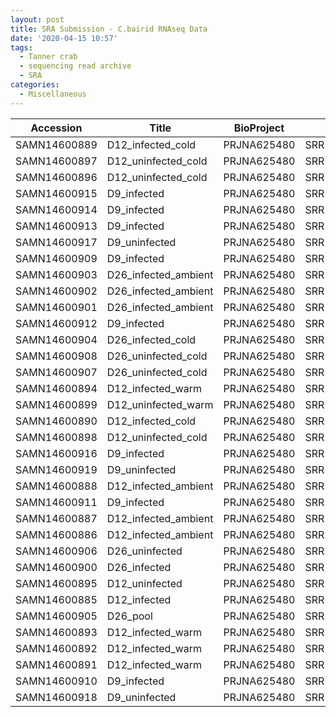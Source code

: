 ```yaml
---
layout: post
title: SRA Submission - C.bairid RNAseq Data
date: '2020-04-15 10:57'
tags:
  - Tanner crab
  - sequencing read archive
  - SRA
categories:
  - Miscellaneous
---
```




| Accession    | Title                | BioProject  | SRA         |
|--------------|----------------------|-------------|-------------|
| SAMN14600889 | D12_infected_cold    | PRJNA625480 | SRR11548643 |
| SAMN14600897 | D12_uninfected_cold  | PRJNA625480 | SRR11548644 |
| SAMN14600896 | D12_uninfected_cold  | PRJNA625480 | SRR11548645 |
| SAMN14600915 | D9_infected          | PRJNA625480 | SRR11548646 |
| SAMN14600914 | D9_infected          | PRJNA625480 | SRR11548647 |
| SAMN14600913 | D9_infected          | PRJNA625480 | SRR11548648 |
| SAMN14600917 | D9_uninfected        | PRJNA625480 | SRR11548649 |
| SAMN14600909 | D9_infected          | PRJNA625480 | SRR11548650 |
| SAMN14600903 | D26_infected_ambient | PRJNA625480 | SRR11548651 |
| SAMN14600902 | D26_infected_ambient | PRJNA625480 | SRR11548652 |
| SAMN14600901 | D26_infected_ambient | PRJNA625480 | SRR11548653 |
| SAMN14600912 | D9_infected          | PRJNA625480 | SRR11548654 |
| SAMN14600904 | D26_infected_cold    | PRJNA625480 | SRR11548655 |
| SAMN14600908 | D26_uninfected_cold  | PRJNA625480 | SRR11548656 |
| SAMN14600907 | D26_uninfected_cold  | PRJNA625480 | SRR11548657 |
| SAMN14600894 | D12_infected_warm    | PRJNA625480 | SRR11548658 |
| SAMN14600899 | D12_uninfected_warm  | PRJNA625480 | SRR11548659 |
| SAMN14600890 | D12_infected_cold    | PRJNA625480 | SRR11548660 |
| SAMN14600898 | D12_uninfected_cold  | PRJNA625480 | SRR11548661 |
| SAMN14600916 | D9_infected          | PRJNA625480 | SRR11548662 |
| SAMN14600919 | D9_uninfected        | PRJNA625480 | SRR11548663 |
| SAMN14600888 | D12_infected_ambient | PRJNA625480 | SRR11548664 |
| SAMN14600911 | D9_infected          | PRJNA625480 | SRR11548665 |
| SAMN14600887 | D12_infected_ambient | PRJNA625480 | SRR11548666 |
| SAMN14600886 | D12_infected_ambient | PRJNA625480 | SRR11548667 |
| SAMN14600906 | D26_uninfected       | PRJNA625480 | SRR11548668 |
| SAMN14600900 | D26_infected         | PRJNA625480 | SRR11548669 |
| SAMN14600895 | D12_uninfected       | PRJNA625480 | SRR11548670 |
| SAMN14600885 | D12_infected         | PRJNA625480 | SRR11548671 |
| SAMN14600905 | D26_pool             | PRJNA625480 | SRR11548672 |
| SAMN14600893 | D12_infected_warm    | PRJNA625480 | SRR11548673 |
| SAMN14600892 | D12_infected_warm    | PRJNA625480 | SRR11548674 |
| SAMN14600891 | D12_infected_warm    | PRJNA625480 | SRR11548675 |
| SAMN14600910 | D9_infected          | PRJNA625480 | SRR11548676 |
| SAMN14600918 | D9_uninfected        | PRJNA625480 | SRR11548677 |
